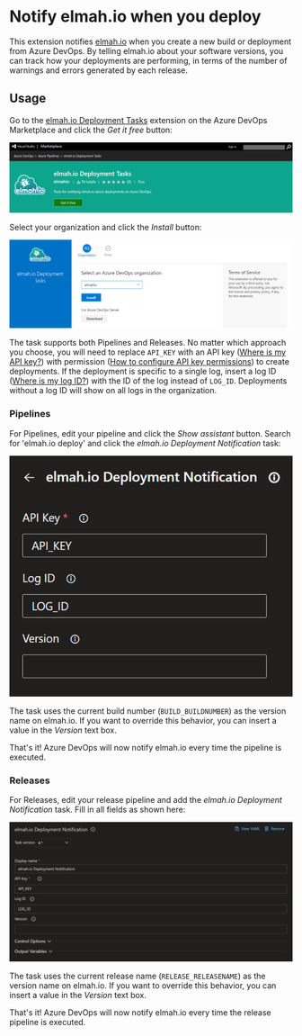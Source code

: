 # Notify elmah.io when you deploy

This extension notifies [elmah.io](https://elmah.io) when you create a new build or deployment from Azure DevOps. By telling elmah.io about your software versions, you can track how your deployments are performing, in terms of the number of warnings and errors generated by each release.

## Usage

Go to the [elmah.io Deployment Tasks](https://marketplace.visualstudio.com/items?itemName=elmahio.deploy-tasks) extension on the Azure DevOps Marketplace and click the _Get it free_ button:

![Install the extension](images/marketplace_get_it_free.png)

Select your organization and click the *Install* button:

![Select organization](images/marketplace_select_organization.png)

The task supports both Pipelines and Releases. No matter which approach you choose, you will need to replace `API_KEY` with an API key ([Where is my API key?](https://docs.elmah.io/where-is-my-api-key/)) with permission ([How to configure API key permissions](https://docs.elmah.io/how-to-configure-api-key-permissions/)) to create deployments. If the deployment is specific to a single log, insert a log ID ([Where is my log ID?](https://docs.elmah.io/where-is-my-log-id/)) with the ID of the log instead of `LOG_ID`. Deployments without a log ID will show on all logs in the organization.


### Pipelines

For Pipelines, edit your pipeline and click the *Show assistant* button. Search for 'elmah.io deploy' and click the *elmah.io Deployment Notification* task:

![Add the task](images/pipeline_task.png)

The task uses the current build number (`BUILD_BUILDNUMBER`) as the version name on elmah.io. If you want to override this behavior, you can insert a value in the *Version* text box.

That's it! Azure DevOps will now notify elmah.io every time the pipeline is executed.

### Releases
For Releases, edit your release pipeline and add the *elmah.io Deployment Notification* task. Fill in all fields as shown here:

![Add the task](images/release_pipeline_task.png)

The task uses the current release name (`RELEASE_RELEASENAME`) as the version name on elmah.io. If you want to override this behavior, you can insert a value in the *Version* text box.

That's it! Azure DevOps will now notify elmah.io every time the release pipeline is executed.